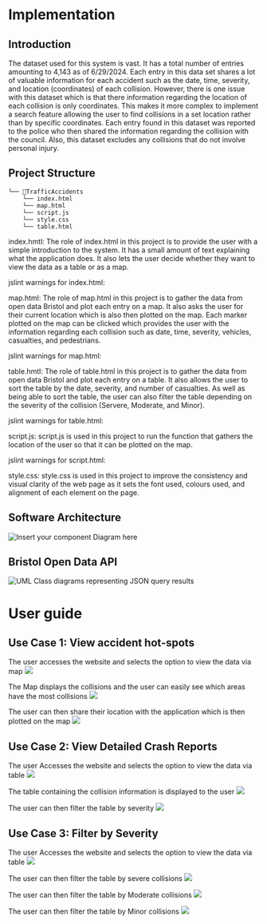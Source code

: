 # Implementation

## Introduction
The dataset used for this system is vast. It has a total number of entries amounting to 4,143 as of 6/29/2024. Each entry in this data set shares a lot of valuable information for each accident such as the date, time, severity, and location (coordinates) of each collision. However, there is one issue with this dataset which is that there information regarding the location of each collision is only coordinates. This makes it more complex to implement a search feature allowing the user to find collisions in a set location rather than by specific coordinates. Each entry found in this dataset was reported to the police who then shared the information regarding the collision with the council. Also, this dataset excludes any collisions that do not involve personal injury.

## Project Structure

```
└── 📁TrafficAccidents
    └── index.html
    └── map.html
    └── script.js
    └── style.css
    └── table.html
```

index.hmtl:
The role of index.html in this project is to provide the user with a simple introduction to the system. It has a small amount of text explaining what the application does. It also lets the user decide whether they want to view the data as a table or as a map.

jslint warnings for index.html:


map.html:
The role of map.html in this project is to gather the data from open data Bristol and plot each entry on a map. It also asks the user for their current location which is also then plotted on the map. Each marker plotted on the map can be clicked which provides the user with the information regarding each collision such as date, time, severity, vehicles, casualties, and pedestrians. 

jslint warnings for map.html:

table.hmtl:
The role of table.html in this project is to gather the data from open data Bristol and plot each entry on a table. It also allows the user to sort the table by the date, severity, and number of casualties. As well as being able to sort the table, the user can also filter the table depending on the severity of the collision (Servere, Moderate, and Minor).

jslint warnings for table.html:

script.js:
script.js is used in this project to run the function that gathers the location of the user so that it can be plotted on the map.

jslint warnings for script.html:

style.css:
style.css is used in this project to improve the consistency and visual clarity of the web page as it sets the font used, colours used, and alignment of each element on the page.


## Software Architecture
![Insert your component Diagram here](images/componentDiagram.png)

## Bristol Open Data API
![UML Class diagrams representing JSON query results](images/classDiagram.png)

# User guide

## Use Case 1: View accident hot-spots

The user accesses the website and selects the option to view the data via map
![](images/UC1.1.png)

The Map displays the collisions and the user can easily see which areas have the most collisions
![](images/UC1.2.png)

The user can then share their location with the application which is then plotted on the map
![](images/UC1.3.png)

## Use Case 2: View Detailed Crash Reports
The user Accesses the website and selects the option to view the data via table
![](images/UC2.1.png)

The table containing the collision information is displayed to the user
![](images/UC2.2.png)

The user can then filter the table by severity
![](images/UC2.3.png)

## Use Case 3: Filter by Severity
The user Accesses the website and selects the option to view the data via table
![](images/UC2.1.png)

The user can then filter the table by severe collisions
![](images/UC3.1.png)

The user can then filter the table by Moderate collisions
![](images/UC2.3.png)

The user can then filter the table by Minor collisions
![](images/UC3.2.png)


